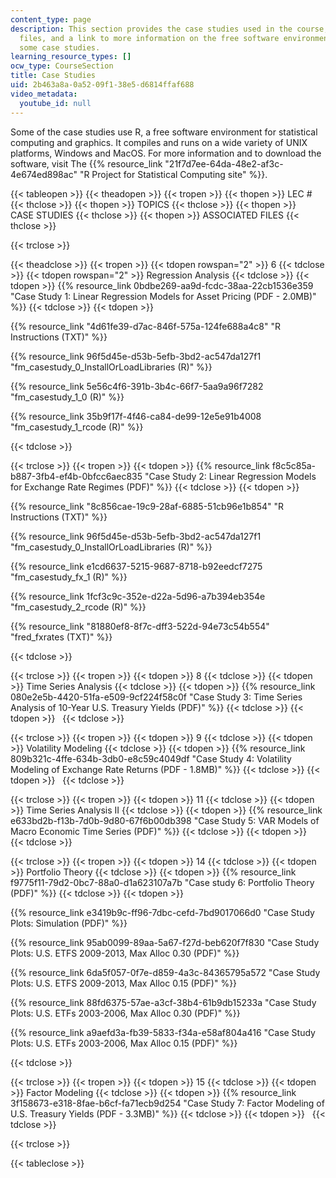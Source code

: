 ```yaml
---
content_type: page
description: This section provides the case studies used in the course, associated
  files, and a link to more information on the free software environment used for
  some case studies.
learning_resource_types: []
ocw_type: CourseSection
title: Case Studies
uid: 2b463a8a-0a52-09f1-38e5-d6814ffaf688
video_metadata:
  youtube_id: null
---
```


Some of the case studies use R, a free software environment for statistical computing and graphics. It compiles and runs on a wide variety of UNIX platforms, Windows and MacOS. For more information and to download the software, visit The {{% resource_link "21f7d7ee-64da-48e2-af3c-4e674ed898ac" "R Project for Statistical Computing site" %}}.

{{< tableopen >}}
{{< theadopen >}}
{{< tropen >}}
{{< thopen >}}
LEC #
{{< thclose >}}
{{< thopen >}}
TOPICS
{{< thclose >}}
{{< thopen >}}
CASE STUDIES
{{< thclose >}}
{{< thopen >}}
ASSOCIATED FILES
{{< thclose >}}

{{< trclose >}}

{{< theadclose >}}
{{< tropen >}}
{{< tdopen rowspan="2" >}}
6
{{< tdclose >}}
{{< tdopen rowspan="2" >}}
Regression Analysis
{{< tdclose >}}
{{< tdopen >}}
{{% resource_link 0bdbe269-aa9d-fcdc-38aa-22cb1536e359 "Case Study 1: Linear Regression Models for Asset Pricing (PDF - 2.0MB)" %}}
{{< tdclose >}}
{{< tdopen >}}


{{% resource_link "4d61fe39-d7ac-846f-575a-124fe688a4c8" "R Instructions (TXT)" %}}

{{% resource_link 96f5d45e-d53b-5efb-3bd2-ac547da127f1 "fm\_casestudy\_0\_InstallOrLoadLibraries (R)" %}}

{{% resource_link 5e56c4f6-391b-3b4c-66f7-5aa9a96f7282 "fm\_casestudy\_1\_0 (R)" %}}

{{% resource_link 35b9f17f-4f46-ca84-de99-12e5e91b4008 "fm\_casestudy\_1\_rcode (R)" %}}


{{< tdclose >}}

{{< trclose >}}
{{< tropen >}}
{{< tdopen >}}
{{% resource_link f8c5c85a-b887-3fb4-ef4b-0bfcc6aec835 "Case Study 2: Linear Regression Models for Exchange Rate Regimes (PDF)" %}}
{{< tdclose >}}
{{< tdopen >}}


{{% resource_link "8c856cae-19c9-28af-6885-51cb96e1b854" "R Instructions (TXT)" %}}

{{% resource_link 96f5d45e-d53b-5efb-3bd2-ac547da127f1 "fm\_casestudy\_0\_InstallOrLoadLibraries (R)" %}}

{{% resource_link e1cd6637-5215-9687-8718-b92eedcf7275 "fm\_casestudy\_fx\_1 (R)" %}}

{{% resource_link 1fcf3c9c-352e-d22a-5d96-a7b394eb354e "fm\_casestudy\_2\_rcode (R)" %}}

{{% resource_link "81880ef8-8f7c-dff3-522d-94e73c54b554" "fred\_fxrates (TXT)" %}}


{{< tdclose >}}

{{< trclose >}}
{{< tropen >}}
{{< tdopen >}}
8
{{< tdclose >}}
{{< tdopen >}}
Time Series Analysis
{{< tdclose >}}
{{< tdopen >}}
{{% resource_link 080e2e5b-4420-51fa-e509-9cf224f58c0f "Case Study 3: Time Series Analysis of 10-Year U.S. Treasury Yields (PDF)" %}}
{{< tdclose >}}
{{< tdopen >}}
 
{{< tdclose >}}

{{< trclose >}}
{{< tropen >}}
{{< tdopen >}}
9
{{< tdclose >}}
{{< tdopen >}}
Volatility Modeling
{{< tdclose >}}
{{< tdopen >}}
{{% resource_link 809b321c-4ffe-634b-3db0-e8c59c4049df "Case Study 4: Volatility Modeling of Exchange Rate Returns (PDF - 1.8MB)" %}}
{{< tdclose >}}
{{< tdopen >}}
 
{{< tdclose >}}

{{< trclose >}}
{{< tropen >}}
{{< tdopen >}}
11
{{< tdclose >}}
{{< tdopen >}}
Time Series Analysis II
{{< tdclose >}}
{{< tdopen >}}
{{% resource_link e633bd2b-f13b-7d0b-9d80-67f6b00db398 "Case Study 5: VAR Models of Macro Economic Time Series (PDF)" %}}
{{< tdclose >}}
{{< tdopen >}}
 
{{< tdclose >}}

{{< trclose >}}
{{< tropen >}}
{{< tdopen >}}
14
{{< tdclose >}}
{{< tdopen >}}
Portfolio Theory
{{< tdclose >}}
{{< tdopen >}}
{{% resource_link f9775f11-79d2-0bc7-88a0-d1a623107a7b "Case study 6: Portfolio Theory (PDF)" %}}
{{< tdclose >}}
{{< tdopen >}}


{{% resource_link e3419b9c-ff96-7dbc-cefd-7bd9017066d0 "Case Study Plots: Simulation (PDF)" %}}

{{% resource_link 95ab0099-89aa-5a67-f27d-beb620f7f830 "Case Study Plots: U.S. ETFS 2009-2013, Max Alloc 0.30 (PDF)" %}}

{{% resource_link 6da5f057-0f7e-d859-4a3c-84365795a572 "Case Study Plots: U.S. ETFS 2009-2013, Max Alloc 0.15 (PDF)" %}}

{{% resource_link 88fd6375-57ae-a3cf-38b4-61b9db15233a "Case Study Plots: U.S. ETFs 2003-2006, Max Alloc 0.30 (PDF)" %}}

{{% resource_link a9aefd3a-fb39-5833-f34a-e58af804a416 "Case Study Plots: U.S. ETFs 2003-2006, Max Alloc 0.15 (PDF)" %}}


{{< tdclose >}}

{{< trclose >}}
{{< tropen >}}
{{< tdopen >}}
15
{{< tdclose >}}
{{< tdopen >}}
Factor Modeling
{{< tdclose >}}
{{< tdopen >}}
{{% resource_link 3f158673-e318-8fae-b6cf-fa71ecb9d254 "Case Study 7: Factor Modeling of U.S. Treasury Yields (PDF - 3.3MB)" %}}
{{< tdclose >}}
{{< tdopen >}}
 
{{< tdclose >}}

{{< trclose >}}

{{< tableclose >}}